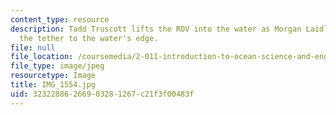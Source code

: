 ```yaml
---
content_type: resource
description: Tadd Truscott lifts the ROV into the water as Morgan Laidlaw carries
  the tether to the water's edge.
file: null
file_location: /coursemedia/2-011-introduction-to-ocean-science-and-engineering-spring-2006/32322886266903281267c21f3f00483f_IMG_1554.jpg
file_type: image/jpeg
resourcetype: Image
title: IMG_1554.jpg
uid: 32322886-2669-0328-1267-c21f3f00483f
---
```

